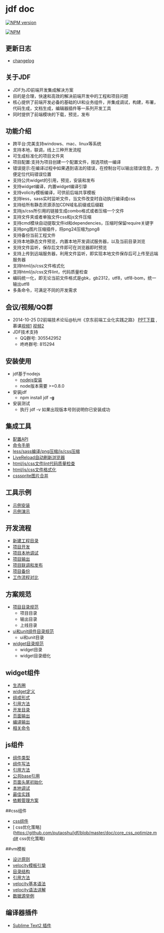 # jdf doc

[![NPM version](https://badge.fury.io/js/jdf.png)](http://badge.fury.io/js/jdf)

[![NPM](https://nodei.co/npm/jdf.png?downloads=true)](https://nodei.co/npm/jdf/)

## 更新日志

* [changelog](https://github.com/putaoshu/jdf/blob/master/CHANGELOG.md)

## 关于JDF

* JDF为JD前端开发集成解决方案
* 目的是合理，快速和高效的解决前端开发中的工程和项目问题
* 核心提供了前端开发必备的基础的UI和业务组件，并集成调试，构建，布署，代码生成，文档生成，编辑器插件等一系列开发工具
* 同时提供了前端模块的下载，预览，发布

## 功能介绍

* 跨平台:完美支持windows、mac、linux等系统
* 支持本地，联调，线上三种开发流程
* 可生成标准化的项目文件夹
* 项目配置:支持为项目创建一个配置文件，按选项统一编译
* 错误提示:在编译过程中如果遇到语法的错误，在控制台可以输出错误信息，方便定位代码错误位置
* 支持公共widget的引用，预览，安装和发布
* 支持widget编译，内置widget编译引挚
* 支持volicity模板编译，可供前后端共享模板
* 支持less，sass实时监听文件，当文件改变时自动执行编译成css
* 支持给所有静态资源添加CDN域名前缀或后缀戳
* 支持js/css所引用的链接生成combo格式或者压缩一个文件
* 支持文件夹或者单独文件css和js文件压缩
* 支持cmd模块自动提取文件id和dependencies，压缩时保留require关键字
* 支持png图片压缩插件，将png24压缩为png8
* 支持备份当前工程文件
* 支持本地静态文件预览，内置本地开发调试服务器，以及当前目录浏览
* 支持文件监听，保存后文件即可在浏览器即时预览
* 支持上传到远端服务器，利用文件监听，即实现本地文件保存后可上传至远端服务器
* 支持html/js/css文件格式化
* 支持html/js/css文件lint，代码质量检查
* 编码统一化，即无论当前文件格式是gbk，gb2312，utf8，utf8-bom，统一输出utf8
* 多条命令，可满足不同的开发需求

## 会议/视频/QQ群

* 	2014-10-25 D2前端技术论坛@杭州《京东前端工业化实践之路》 [PPT下载](http://vdisk.weibo.com/s/C30SUspJtf4sv) , 慕课[视频1](http://www.imooc.com/video/4679) [视频2](http://www.imooc.com/video/4680)
* 	JDF技术支持
	* QQ群号: 305542952
	* 咚咚群号: 815294

## 安装使用

*   jdf基于nodejs
	*   [nodejs安装](http://nodejs.org/download/)
	*   node版本需要 >=0.8.0
*   安装jdf
	* npm install jdf **-g**
*   安装测试
	* 执行 jdf -v 如果出现版本号则说明你已安装成功

## 集成工具
* [配置API](https://github.com/putaoshu/jdf/blob/master/doc/a_tool_config.md)
* [命令手册](https://github.com/putaoshu/jdf/blob/master/doc/a_tool_command.md)
* [less/sass编译/png压缩/js/css压缩](https://github.com/putaoshu/jdf/blob/master/doc/a_tool_deploy.md)
* [LiveReload自动刷新浏览器](https://github.com/putaoshu/jdf/blob/master/doc/a_tool_livereload.md)
* [html/js/css文件lint代码质量检查](https://github.com/putaoshu/jdf/blob/master/doc/a_tool_lint.md)
* [html/js/css文件格式化](https://github.com/putaoshu/jdf/blob/master/doc/a_tool_format.md)
* [csssprite图片合并](https://github.com/putaoshu/jdf/blob/master/doc/a_tool_csssprite.md)

## 工具示例
* [示例安装](https://github.com/putaoshu/jdf/blob/master/doc/a_tool_example.md#示例安装)
* [示例演示](https://github.com/putaoshu/jdf/blob/master/doc/a_tool_example.md#示例演示)

## 开发流程
* [新建工程目录](https://github.com/putaoshu/jdf/blob/master/doc/a_tool_develop.md#新建工程目录)
* [项目开发](https://github.com/putaoshu/jdf/blob/master/doc/a_tool_develop.md#项目开发)
* [项目本地调试](https://github.com/putaoshu/jdf/blob/master/doc/a_tool_develop.md#项目本地调试)
* [项目输出](https://github.com/putaoshu/jdf/blob/master/doc/a_tool_develop.md#项目输出)
* [项目联调和发布](https://github.com/putaoshu/jdf/blob/master/doc/a_tool_develop.md#项目联调和发布)
* [项目备份](https://github.com/putaoshu/jdf/blob/master/doc/a_tool_develop.md#项目备份)
* [工作流程对比](https://github.com/putaoshu/jdf/blob/master/doc/a_tool_compare.md)

## 方案规范
* [项目目录规范](https://github.com/putaoshu/jdf/blob/master/doc/core_dir_standard.md#项目目录规范)
	* 项目目录
	* 输出目录
	* 上线目录
* [ui和unit组件目录规范](https://github.com/putaoshu/jdf/blob/master/doc/core_dir_standard.md#ui和unit组件目录规范)
	* ui和unit目录
* [widget目录规范](https://github.com/putaoshu/jdf/blob/master/doc/core_dir_standard.md#widget目录规范)
	* widget目录
	* widget目录细化	

## widget组件
*  [生态圈](https://github.com/putaoshu/jdf/blob/master/doc/core_widget.md#生态圈)
*  [widget定义](https://github.com/putaoshu/jdf/blob/master/doc/core_widget.md#widget定义)
*  [组成形式](https://github.com/putaoshu/jdf/blob/master/doc/core_widget.md#组成形式)
*  [引用方法](https://github.com/putaoshu/jdf/blob/master/doc/core_widget.md#引用方法)
*  [开发目录](https://github.com/putaoshu/jdf/blob/master/doc/core_widget.md#开发目录)
*  [页面输出](https://github.com/putaoshu/jdf/blob/master/doc/core_widget.md#页面输出)
*  [编译输出](https://github.com/putaoshu/jdf/blob/master/doc/core_widget.md#编译输出)
*  [相关命令](https://github.com/putaoshu/jdf/blob/master/doc/core_widget.md#相关命令)

## js组件
* [组件类型](https://github.com/putaoshu/jdf/blob/master/doc/core_js.md#组件类型)
* [组件写法](https://github.com/putaoshu/jdf/blob/master/doc/core_js.md#组件写法)
* [引用方法](https://github.com/putaoshu/jdf/blob/master/doc/core_js.md#引用方法)
* [公共base引用](https://github.com/putaoshu/jdf/blob/master/doc/core_js.md#公共base引用)
* [页面头尾初始化](https://github.com/putaoshu/jdf/blob/master/doc/core_js.md#页面头尾初始化)
* [本地调试](https://github.com/putaoshu/jdf/blob/master/doc/core_js.md#本地调试)
* [最佳实践](https://github.com/putaoshu/jdf/blob/master/doc/core_js.md#最佳实践)
* [依赖管理方案](https://github.com/putaoshu/jdf/blob/master/doc/core_js_depend.md)

##css组件
* [css组件](https://github.com/putaoshu/jdf/blob/master/doc/core_css.md#css组件)
* [ css优化策略](https://github.com/putaoshu/jdf/blob/master/doc/core_css_optimize.md# css优化策略)

##vm模板
* [设计原则](https://github.com/putaoshu/jdf/blob/master/doc/core_vm.md#设计原则)
* [velocity模板引挚](https://github.com/putaoshu/jdf/blob/master/doc/core_vm.md#velocity模板引挚)
* [目录结构](https://github.com/putaoshu/jdf/blob/master/doc/core_vm.md#目录结构)
* [引用方法](https://github.com/putaoshu/jdf/blob/master/doc/core_vm.md#引用方法)
* [velocity基本语法](https://github.com/putaoshu/jdf/blob/master/doc/core_vm.md#velocity基本语法)
* [velocity语法详解](https://github.com/putaoshu/jdf/blob/master/doc/core_vm.md#velocity语法详解)
* [数据源举例](https://github.com/putaoshu/jdf/blob/master/doc/core_vm.md#数据源举例)

## 编译器插件
* [Sublime Text2 插件](https://sublime.wbond.net/packages/Jdf%20-%20Tool)
